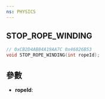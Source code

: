 ```yaml
---
ns: PHYSICS
---
```

## STOP_ROPE_WINDING

```c
// 0xCB2D4AB84A19AA7C 0x46826B53
void STOP_ROPE_WINDING(int ropeId);
```


## 參數
* **ropeId**: 

